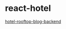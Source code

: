 # react-hotel

[hotel-rooftop-blog-backend](/https://github.com/AdarshJamwal/hotel-rooftop-blog-backend)